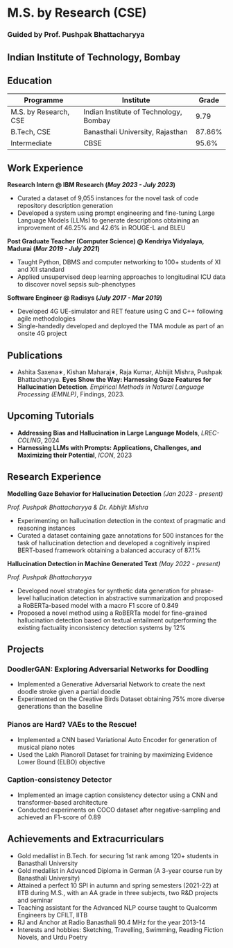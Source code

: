 # M.S. by Research (CSE) 
### Guided by Prof. Pushpak Bhattacharyya
## Indian Institute of Technology, Bombay

## Education

| Programme             | Institute                              | Grade  |
|-----------------------|----------------------------------------|--------|
| M.S. by Research, CSE | Indian Institute of Technology, Bombay | 9.79   |
| B.Tech, CSE           | Banasthali University, Rajasthan       | 87.86% |
| Intermediate          | CBSE                                   | 95.6%  |

## Work Experience
**Research Intern @ IBM Research (_May 2023 - July 2023_)**
- Curated a dataset of 9,055 instances for the novel task of code repository description generation
- Developed a system using prompt engineering and fine-tuning Large Language Models (LLMs) to generate descriptions obtaining an improvement of 46.25% and 42.6% in ROUGE-L and BLEU

**Post Graduate Teacher (Computer Science) @ Kendriya Vidyalaya, Madurai (_Mar 2019 - July 2021_)**
- Taught Python, DBMS and computer networking to 100+ students of XI and XII standard
- Applied unsupervised deep learning approaches to longitudinal ICU data to discover novel sepsis sub-phenotypes

**Software Engineer @ Radisys (_July 2017 - Mar 2019_)**
- Developed 4G UE-simulator and RET feature using C and C++ following agile methodologies
- Single-handedly developed and deployed the TMA module as part of an onsite 4G project

## Publications
- Ashita Saxena∗, Kishan Maharaj∗, Raja Kumar, Abhijit Mishra, Pushpak Bhattacharyya. **Eyes Show the Way: Harnessing Gaze Features for Hallucination Detection**. _Empirical Methods in Natural Language Processing (EMNLP)_, Findings, 2023.

## Upcoming Tutorials
- **Addressing Bias and Hallucination in Large Language Models**, _LREC-COLING_, 2024
- **Harnessing LLMs with Prompts: Applications, Challenges, and Maximizing their Potential**, _ICON_, 2023

## Research Experience
**Modelling Gaze Behavior for Hallucination Detection** _(Jan 2023 - present)_

_Prof. Pushpak Bhattacharyya & Dr. Abhijit Mishra_
- Experimenting on hallucination detection in the context of pragmatic and reasoning instances
- Curated a dataset containing gaze annotations for 500 instances for the task of hallucination detection and developed a cognitively inspired BERT-based framework obtaining a balanced accuracy of 87.1%

**Hallucination Detection in Machine Generated Text** _(May 2022 - present)_

_Prof. Pushpak Bhattacharyya_
- Developed novel strategies for synthetic data generation for phrase-level hallucination detection in abstractive summarization and proposed a RoBERTa-based model with a macro F1 score of 0.849
- Proposed a novel method using a RoBERTa model for fine-grained hallucination detection based on textual entailment outperforming the existing factuality inconsistency detection systems by 12%

## Projects
### DoodlerGAN: Exploring Adversarial Networks for Doodling
- Implemented a Generative Adversarial Network to create the next doodle stroke given a partial doodle
- Experimented on the Creative Birds Dataset obtaining 75% more diverse generations than the baseline

### Pianos are Hard? VAEs to the Rescue!
- Implemented a CNN based Variational Auto Encoder for generation of musical piano notes
- Used the Lakh Pianoroll Dataset for training by maximizing Evidence Lower Bound (ELBO) objective

### Caption-consistency Detector
- Implemented an image caption consistency detector using a CNN and transformer-based architecture
- Conducted experiments on COCO dataset after negative-sampling and achieved an F1-score of 0.89

## Achievements and Extracurriculars
- Gold medallist in B.Tech. for securing 1st rank among 120+ students in Banasthali University
- Gold medallist in Advanced Diploma in German (A 3-year course run by Banasthali University)
- Attained a perfect 10 SPI in autumn and spring semesters (2021-22) at IITB during M.S., with an AA grade in three subjects, two R&D projects and seminar
- Teaching assistant for the Advanced NLP course taught to Qualcomm Engineers by CFILT, IITB
- RJ and Anchor at Radio Banasthali 90.4 MHz for the year 2013-14
- Interests and hobbies: Sketching, Travelling, Swimming, Reading Fiction Novels, and Urdu Poetry



